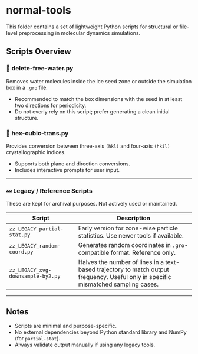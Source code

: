 # normal-tools

This folder contains a set of lightweight Python scripts for structural or file-level preprocessing in molecular dynamics simulations.

## Scripts Overview

### 🧊 delete-free-water.py

Removes water molecules inside the ice seed zone or outside the simulation box in a `.gro` file.

- Recommended to match the box dimensions with the seed in at least two directions for periodicity.
- Do not overly rely on this script; prefer generating a clean initial structure.

### 🔁 hex-cubic-trans.py

Provides conversion between three-axis `(hkl)` and four-axis `(hkil)` crystallographic indices.

- Supports both plane and direction conversions.
- Includes interactive prompts for user input.

---

### 💤 Legacy / Reference Scripts

These are kept for archival purposes. Not actively used or maintained.

| Script                            | Description                                                  |
| --------------------------------- | ------------------------------------------------------------ |
| `zz_LEGACY_partial-stat.py`       | Early version for zone-wise particle statistics. Use newer tools if available. |
| `zz_LEGACY_random-coord.py`       | Generates random coordinates in `.gro`-compatible format. Reference only. |
| `zz_LEGACY_xvg-downsample-by2.py` | Halves the number of lines in a text-based trajectory to match output frequency. Useful only in specific mismatched sampling cases. |

---

## Notes

- Scripts are minimal and purpose-specific.
- No external dependencies beyond Python standard library and NumPy (for `partial-stat`).
- Always validate output manually if using any legacy tools.
